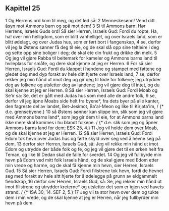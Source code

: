 ## Kapittel 25

1 Og Herrens ord kom til meg, og det lød så:
2 Menneskesønn! Vend ditt åsyn mot Ammons barn og spå mot dem!
3 Si til Ammons barn: Hør Herrens, Israels Guds ord! Så sier Herren, Israels Gud: Fordi du ropte: Ha, ha! over min helligdom, som er blitt vanhelliget, og over Israels land, som er blitt ødelagt, og over Judas hus, som er ført bort i fangenskap,
4 se, derfor vil jeg la Østens sønner få deg til eie, og de skal slå opp sine teltleire i deg og sette opp sine boliger i deg; de skal ete din frukt og drikke din melk.
5 Og jeg vil gjøre Rabba til beitemark for kameler og Ammons barns land til hvileplass for småfe, og dere skal kjenne at jeg er Herren.
6 For så sier Herren, Israels Gud: Fordi du klappet i hendene og stampet med føttene og gledet deg med dyp forakt av hele ditt hjerte over Israels land,
7 se, derfor rekker jeg min hånd ut imot deg og gir deg til føde for folkene; jeg utrydder deg av folkene og utsletter deg av landene; jeg vil gjøre deg til intet, og du skal kjenne at jeg er Herren.
8 Så sier Herren, Israels Gud: Fordi Moab og Se'ir sa: Se, det er gått med Judas hus som med alle de andre folk,
9 se, derfor vil jeg åpne Moabs side helt fra byene*, fra dets byer på alle kanter, den fagreste del av landet, Bet-Jesimot, Ba'al-Meon og like til Kirjata'im, / {* d.e. grensebyene.}
10 så Østens sønner kan slippe inn, slik som jeg vil gjøre med Ammons barns land*, som jeg gir dem til eie, for at Ammons barns land ikke mere skal kommes i hu blandt folkene. / {* d.e. slik som jeg og åpner Ammons barns land for dem; ESK 25, 4.}
11 Jeg vil holde dom over Moab, og de skal kjenne at jeg er Herren.
12 Så sier Herren, Israels Gud: Fordi Edom tok hevn over Judas hus og førte skyld over seg ved å hevne seg på dem,
13 derfor sier Herren, Israels Gud, så: Jeg vil rekke min hånd ut imot Edom og utrydde der både folk og fe, og jeg vil gjøre det til en ørken helt fra Teman, og like til Dedan skal de falle for sverdet.
14 Og jeg vil fullbyrde min hevn på Edom ved mitt folk Israels hånd, og de skal gjøre med Edom etter min vrede og harme, og de skal få kjenne min hevn, sier Herren, Israels Gud.
15 Så sier Herren, Israels Gud: Fordi filistrene tok hevn, fordi de hevnet seg med forakt av hele sitt hjerte for å ødelegge på grunn av eldgammelt fiendskap,
16 derfor sier Herren, Israels Gud, så: Se, jeg rekker min hånd ut imot filistrene og utrydder kreterne* og utsletter det som er igjen ved havets strand. / {* 1SA 30, 14. SEF 2, 5.}
17 Jeg vil ta stor hevn over dem og tukte dem i min vrede, og de skal kjenne at jeg er Herren, når jeg fullbyrder min hevn på dem.
